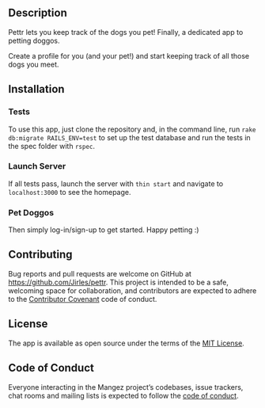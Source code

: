 ## Description

Pettr lets you keep track of the dogs you pet! Finally, a dedicated app to petting doggos. 

Create a profile for you (and your pet!) and start keeping track of all those dogs you meet.

## Installation
### Tests
To use this app, just clone the repository and, in the command line, run `rake db:migrate RAILS_ENV=test` to set up the test database and run the tests in the spec folder with `rspec`. 
### Launch Server
If all tests pass, launch the server with `thin start` and navigate to `localhost:3000` to see the homepage.
### Pet Doggos
Then simply log-in/sign-up to get started. Happy petting :)

## Contributing

Bug reports and pull requests are welcome on GitHub at https://github.com/Jirles/pettr. This project is intended to be a safe, welcoming space for collaboration, and contributors are expected to adhere to the [Contributor Covenant](http://contributor-covenant.org) code of conduct.

## License

The app is available as open source under the terms of the [MIT License](https://opensource.org/licenses/MIT).

## Code of Conduct

Everyone interacting in the Mangez project’s codebases, issue trackers, chat rooms and mailing lists is expected to follow the [code of conduct](https://github.com/Jirles/pettr/blob/master/CODE_OF_CONDUCT.md).
